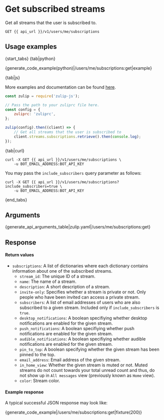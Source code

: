# Get subscribed streams

Get all streams that the user is subscribed to.

`GET {{ api_url }}/v1/users/me/subscriptions`

## Usage examples

{start_tabs}
{tab|python}

{generate_code_example(python)|/users/me/subscriptions:get|example}

{tab|js}

More examples and documentation can be found [here](https://github.com/zulip/zulip-js).

```js
const zulip = require('zulip-js');

// Pass the path to your zuliprc file here.
const config = {
    zuliprc: 'zuliprc',
};

zulip(config).then((client) => {
    // Get all streams that the user is subscribed to
    client.streams.subscriptions.retrieve().then(console.log);
});

```

{tab|curl}

``` curl
curl -X GET {{ api_url }}/v1/users/me/subscriptions \
    -u BOT_EMAIL_ADDRESS:BOT_API_KEY
```

You may pass the `include_subscribers` query parameter as follows:

``` curl
curl -X GET {{ api_url }}/v1/users/me/subscriptions?include_subscribers=true \
    -u BOT_EMAIL_ADDRESS:BOT_API_KEY
```

{end_tabs}

## Arguments

{generate_api_arguments_table|zulip.yaml|/users/me/subscriptions:get}

## Response

#### Return values

* `subscriptions`: A list of dictionaries where each dictionary contains
  information about one of the subscribed streams.
    * `stream_id`: The unique ID of a stream.
    * `name`: The name of a stream.
    * `description`: A short description of a stream.
    * `invite-only`: Specifies whether a stream is private or not.
      Only people who have been invited can access a private stream.
    * `subscribers`: A list of email addresses of users who are also subscribed
      to a given stream. Included only if `include_subscribers` is `true`.
    * `desktop_notifications`: A boolean specifiying whether desktop notifications
      are enabled for the given stream.
    * `push_notifications`: A boolean specifiying whether push notifications
      are enabled for the given stream.
    * `audible_notifications`: A boolean specifiying whether audible notifications
      are enabled for the given stream.
    * `pin_to_top`: A boolean specifying whether the given stream has been pinned
      to the top.
    * `email_address`: Email address of the given stream.
    * `in_home_view`: Whether the given stream is muted or not. Muted streams do
      not count towards your total unread count and thus, do not show up in
      `All messages` view (previously known as `Home` view).
    * `color`: Stream color.

#### Example response

A typical successful JSON response may look like:

{generate_code_example|/users/me/subscriptions:get|fixture(200)}
